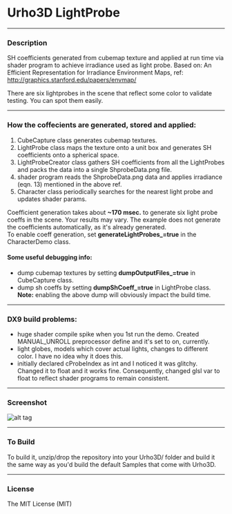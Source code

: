 # Urho3D LightProbe
  
---
### Description
SH coefficients generated from cubemap texture and applied at run time via shader program to achieve irradiance used as light probe. Based on: An Efficient Representation for Irradiance Environment Maps,
ref: http://graphics.stanford.edu/papers/envmap/  

There are six lightprobes in the scene that reflect some color to validate testing. You can spot them easily.  
  
---  
### How the coffecients are generated, stored and applied:
1) CubeCapture class generates cubemap textures.
2) LightProbe class maps the texture onto a unit box and generates SH coefficients onto a spherical space.
3) LightProbeCreator class gathers SH coefficients from all the LightProbes and packs the data into a single ShprobeData.png file.
4) shader program reads the ShprobeData.png data and applies irradiance (eqn. 13) mentioned in the above ref.
5) Character class periodically searches for the nearest light probe and updates shader params.
  
Coefficient generation takes about **~170 msec.** to generate six light probe coeffs in the scene. Your results may vary. The example does not generate the coefficients automatically, as it's already generated.  
To enable coeff generation, set **generateLightProbes_=true** in the CharacterDemo class.  

#### Some useful debugging info:
* dump cubemap textures by setting **dumpOutputFiles_=true** in CubeCapture class.
* dump sh coeffs by setting **dumpShCoeff_=true** in LightProbe class.  
**Note:** enabling the above dump will obviously impact the build time.  
  
---  
### DX9 build problems:
* huge shader compile spike when you 1st run the demo. Created MANUAL_UNROLL preprocessor define and it's set to on, currently.
* light globes, models which cover actual lights, changes to different color. I have no idea why it does this.
* initially declared cProbeIndex as int and I noticed it was glitchy. Changed it to float and it works fine. Consequently, changed glsl var to float to reflect shader programs to remain consistent.

  
---
### Screenshot

![alt tag](https://github.com/Lumak/Urho3D-LightProbe/blob/master/screenshot/lightprobescreen0.png)

---
### To Build
To build it, unzip/drop the repository into your Urho3D/ folder and build it the same way as you'd build the default Samples that come with Urho3D.
  
---  
### License
The MIT License (MIT)








